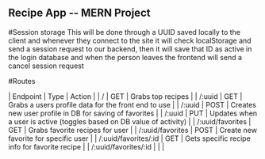 ## Recipe App -- MERN Project

#Session storage
This will be done through a UUID saved locally to the client and whenever they connect to the site it will check localStorage and send a session request to our backend, then it will save that ID as active in the login database and when the person leaves the frontend will send a cancel session request

#Routes

| Endpoint | Type | Action |
| / | GET | Grabs top recipes |
| /:uuid | GET | Grabs a users profile data for the front end to use |
| /:uuid | POST | Creates new user profile in DB for saving of favorites |
| /:uuid | PUT | Updates when a user is active (toggles based on DB value of activity) |
| /:uuid/favorites | GET | Grabs favorite recipes for user |
| /:uuid/favorites | POST | Create new favorite for specific user |
| /:uuid/favorites/:id | GET | Gets specific recipe info for favorite recipe |
| /:uuid/favorites/:id |  | |